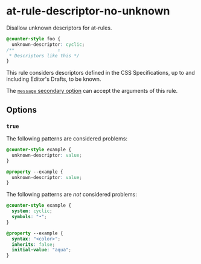 # at-rule-descriptor-no-unknown

Disallow unknown descriptors for at-rules.

<!-- prettier-ignore -->
```css
@counter-style foo {
  unknown-descriptor: cyclic;
/**                ↑
 * Descriptors like this */
}
```

This rule considers descriptors defined in the CSS Specifications, up to and including Editor's Drafts, to be known.

The [`message` secondary option](../../../docs/user-guide/configure.md#message) can accept the arguments of this rule.

## Options

### `true`

The following patterns are considered problems:

<!-- prettier-ignore -->
```css
@counter-style example {
  unknown-descriptor: value;
}
```

```css
@property --example {
  unknown-descriptor: value;
}
```

The following patterns are _not_ considered problems:

<!-- prettier-ignore -->
```css
@counter-style example {
  system: cyclic;
  symbols: "•";
}
```

<!-- prettier-ignore -->
```css
@property --example {
  syntax: "<color>";
  inherits: false;
  initial-value: "aqua";
}
```
